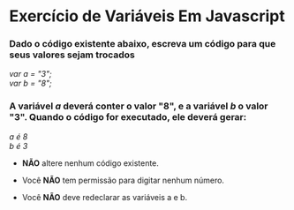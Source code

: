 # Exercício de Variáveis ​​Em Javascript

### Dado o código existente abaixo, escreva um código para que seus valores sejam trocados

*var a = "3";* <br/>
*var b = "8";*

### A variável *a* deverá conter o valor "8", e a variável *b* o valor "3". Quando o código for executado, ele deverá gerar:

*a é 8* <br/>
*b é 3*

- **NÃO** altere nenhum código existente.

- Você **NÃO** tem permissão para digitar nenhum número.

- Você **NÃO** deve redeclarar as variáveis ​​a e b.
